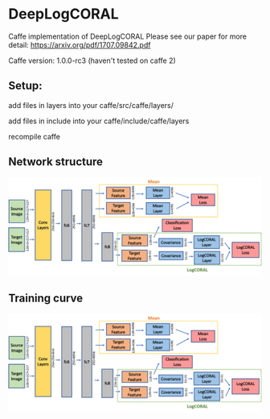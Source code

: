 # DeepLogCORAL
Caffe implementation of DeepLogCORAL
Please see our paper for more detail: https://arxiv.org/pdf/1707.09842.pdf

Caffe version: 1.0.0-rc3 (haven't tested on caffe 2)

## Setup: 

add files in layers into your caffe/src/caffe/layers/

add files in include into your caffe/include/caffe/layers

recompile caffe

## Network structure

![alt text](https://github.com/YifeiAI/DeepLogCORAL/blob/master/image/structure.png)

## Training curve

![alt text](https://github.com/YifeiAI/DeepLogCORAL/blob/master/image/structure.png)
